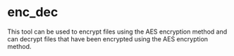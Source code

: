 # enc_dec
This tool can be used to encrypt files using the AES encryption method and can decrypt files that have been encrypted using the AES encryption method.
